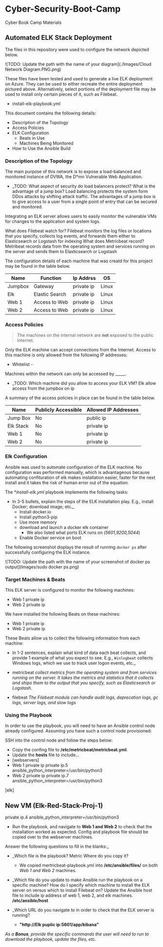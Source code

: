 # Cyber-Security-Boot-Camp
Cyber Book Camp Materials
## Automated ELK Stack Deployment

The files in this repository were used to configure the network depicted below.

![TODO: Update the path with the name of your diagram](./Images/Cloud Network Diagram.PNG.png)

These files have been tested and used to generate a live ELK deployment on Azure. They can be used to either recreate the entire deployment pictured above. Alternatively, select portions of the deployment file may be used to install only certain pieces of it, such as Filebeat.

- install-elk-playbook.yml

This document contains the following details:
- Description of the Topology
- Access Policies
- ELK Configuration
  - Beats in Use
  - Machines Being Monitored
- How to Use the Ansible Build


### Description of the Topology

The main purpose of this network is to expose a load-balanced and monitored instance of DVWA, the D*mn Vulnerable Web Application.

- _TODO: What aspect of security do load balancers protect? What is the advantage of a jump box?
Load balancing protects the system form DDos attacks by shifting attack traffic.  The advantages of a jump box is to give access to a user from a single point of entry that can be secured and monitored.

Integrating an ELK server allows users to easily monitor the vulnerable VMs for changes to the application and system logs.

What does Filebeat watch for?  Filebeat monitors the log files or locations that you specify, collects log events, and forwards them either to Elasticsearch or Logstash for indexing
What does Metricbeat record? Metribeat records data from the operating system and services running on the server and sends them to Elasticsearch or Logstash

The configuration details of each machine that was creatd for this project may be found in the table below.

| Name    | Function       | Ip Addrss | OS    |
|---------|----------------|-----------|-------|
| Jumpbox | Gateway        | private ip  | Linux |
| Elk     | Elastic Search | private ip  | Linux |
| Web 1   | Access to Web  | private ip  | Linux |
| Web 2   | Access to Web  | private ip  | Linux |

### Access Policies

>The machines on the internal network are **not** exposed to the public Internet. 

Only the ELK machine can accept connections from the Internet. Access to this machine is only allowed from the following IP addresses:
- Whitelist
        - **<private ip>**
    

Machines within the network can only be accessed by _____.
- _TODO: Which machine did you allow to access your ELK VM? 
Elk allow access from the jumpbox on ip <private ip>

A summary of the access policies in place can be found in the table below.

| Name     | Publicly Accessible | Allowed IP Addresses |
|----------|---------------------|----------------------|
|Jump Box  | No                  | public ip            |
|Elk Stack | No                  | private ip           | 
|Web 1     | No                  | private ip           |
|Web 2     | No                  | private ip           |

### Elk Configuration

Ansible was used to automate configuration of the ELK machine. No configuration was performed manually, which is advantageous because automating confituration of elk makes installation easier, faster for the next install and it takes the risk of human error out of the equation.

The **install-elk.yml* playbook implements the following tasks:
- In 3-5 bullets, explain the steps of the ELK installation play. E.g., install Docker; download image; etc._
    - Install docker.io
    - Install python3-pip
    - Use more memory
    - download and launch a docker elk container
        - We also listed what ports ELK runs on (*5601,9200,5044*)
    - Enable Docker service on boot

The following screenshot displays the result of running `docker ps` after successfully configuring the ELK instance.

![TODO: Update the path with the name of your screenshot of docker ps output](Images/sudo docker ps.png)

### Target Machines & Beats
This ELK server is configured to monitor the following machines:
- Web 1 private ip
- Web 2 private ip

We have installed the following Beats on these machines:
- Web 1 private ip
- Web 2 private ip

These Beats allow us to collect the following information from each machine:
- In 1-2 sentences, explain what kind of data each beat collects, and provide 1 example of what you expect to see. E.g., `Winlogbeat` collects Windows logs, which we use to track user logon events, etc._
 
 - metricbeat *collect metrics from the operating system and from services running on the server. It takes the metrics and statistics that it collects and ships them to the    output that you specify, such as Elasticsearch or Logstash.*
 
 - filebeat *The Filebeat module can handle audit logs, deprecation logs, gc logs, server logs, and slow logs*

### Using the Playbook
In order to use the playbook, you will need to have an Ansible control node already configured. Assuming you have such a control node provisioned: 

SSH into the control node and follow the steps below:
- Copy the confing file to **/etc/metricbeat/metricbeat.yml**.
- Update the **hosts** file to include...
- [webservers]
- Web 1 private ip
  private ip.5 ansible_python_interpreter=/usr/bin/python3
- Web 2 private ip
  private ip.7 ansible_python_interpreter=/usr/bin/python3

[elk]
## New VM (Elk-Red-Stack-Proj-1)
private ip.4 ansible_python_interpreter=/usr/bin/python3

- Run the playbook, and navigate to **Web 1 and Web 2** to check that the installation worked as expected.  Config and playbook file should be copied over to the webserver machines.

Answer the following questions to fill in the blanks:_
- _Which file is the playbook? Metric Where do you copy it? 
   - We copied mertricbeat-playbook.yml into **/etc/ansible/files/** on both *Web 1 and Web 2* machines.

- _Which file do you update to make Ansible run the playbook on a specific machine? How do I specify which machine to install the ELK server on versus which to install Filebeat on? Update the Ansible host file to include ip address of web 1, web 2, and elk machines.  **/etc/ansible/host**  

- _Which URL do you navigate to in order to check that the ELK server is running?
   - **"http://Elk puplic ip:5601/app/kibana"**

_As a **Bonus**, provide the specific commands the user will need to run to download the playbook, update the files, etc._
